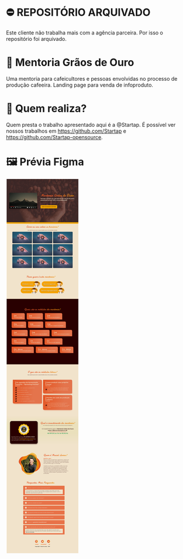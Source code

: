 # ⛔ REPOSITÓRIO ARQUIVADO

Este cliente não trabalha mais com a agência parceira. Por isso o repositório foi arquivado.

# 🌿 Mentoria Grãos de Ouro

Uma mentoria para cafeicultores e pessoas envolvidas no processo de produção cafeeira. Landing page para venda de infoproduto.

# 🏣 Quem realiza?

Quem presta o trabalho apresentado aqui é a @Startap. É possível ver nossos trabalhos em https://github.com/Startap e https://github.com/Startap-opensource.

# 🖼 Prévia Figma

![Preview do website, construído no Figma](https://github.com/Startap/newtimes-graos-de-ouro/blob/main/Screenshot.png)
